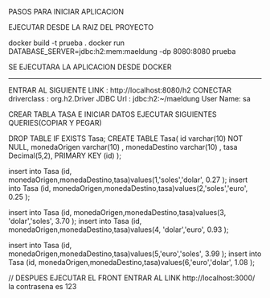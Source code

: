 PASOS PARA INICIAR APLICACION

EJECUTAR DESDE LA RAIZ DEL PROYECTO 

docker build -t prueba .
docker run DATABASE_SERVER=jdbc:h2:mem:maeldung -dp 8080:8080 prueba

SE EJECUTARA LA APLICACION DESDE DOCKER
************
ENTRAR AL SIGUIENTE LINK : http://localhost:8080/h2
    CONECTAR
    driverclass : org.h2.Driver
    JDBC Url : jdbc:h2:~/maeldung
    User Name: sa

CREAR TABLA TASA E INICIAR DATOS
EJECUTAR SIGUIENTES QUERIES(COPIAR  Y PEGAR)

DROP TABLE IF EXISTS Tasa;
CREATE TABLE Tasa(
id varchar(10) NOT NULL,
monedaOrigen varchar(10) ,
monedaDestino varchar(10) ,
tasa Decimal(5,2),
PRIMARY KEY (id)
);


insert into Tasa (id, monedaOrigen,monedaDestino,tasa)values(1,'soles','dolar', 0.27 );
insert into Tasa (id, monedaOrigen,monedaDestino,tasa)values(2,'soles','euro', 0.25 );

insert into Tasa (id, monedaOrigen,monedaDestino,tasa)values(3, 'dolar','soles', 3.70 );
insert into Tasa (id, monedaOrigen,monedaDestino,tasa)values(4, 'dolar','euro', 0.93 );

insert into Tasa (id, monedaOrigen,monedaDestino,tasa)values(5,'euro','soles', 3.99 );
insert into Tasa (id, monedaOrigen,monedaDestino,tasa)values(6,'euro','dolar', 1.08 );


// DESPUES EJECUTAR EL FRONT ENTRAR AL LINK http://localhost:3000/  la contrasena es 123

